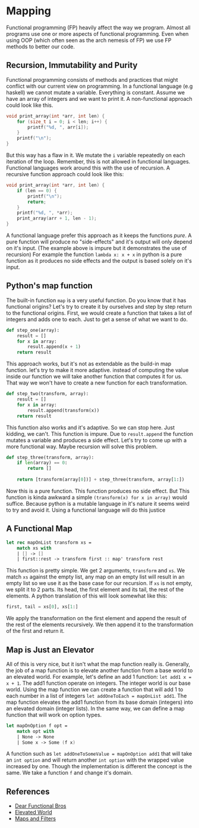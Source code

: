 # Mapping

Functional programming (FP) heavily affect the way we program. Almost all programs use one or more aspects of functional programming. Even when using OOP (which often seen as the arch nemesis of FP) we use FP methods to better our code.

## Recursion, Immutability and Purity
Functional programming consists of methods and practices that might conflict with our current view on programming. In a functional language (e.g haskell) we cannot mutate a variable. Everything is constant. Assume we have an array of integers and we want to print it. A non-functional approach could look like this.
```c
void print_array(int *arr, int len) {
    for (size_t i = 0; i < len; i++) {
        printf("%d, ", arr[i]);
    }
    printf("\n");
}
```
But this way has a flaw in it. We mutate the `i` variable repeatedly on each iteration of the loop. Remember, this is not allowed in functional languages. Functional languages work around this with the use of recursion. A recursive function approach could look like this:
```c
void print_array(int *arr, int len) {
    if (len == 0) {
        printf("\n");
        return;
    }
    printf("%d, ", *arr);
    print_array(arr + 1, len - 1);
}
```
A functional language prefer this approach as it keeps the functions *pure*. A pure function will produce no "side-effects" and it's output will only depend on it's input. (The example above is impure but it demonstrates the use of recursion) For example the function `lambda x: x + x` in python is a pure function as it produces no side effects and the output is based solely on it's input.

## Python's map function

The built-in function `map` is a very useful function. Do you know that it has functional origins? Let's try to create it by ourselves and step by step return to the functional origins. First, we would create a function that takes a list of integers and adds one to each. Just to get a sense of what we want to do.

```py
def step_one(array):
    result = []
    for x in array:
        result.append(x + 1)
    return result
```

This approach works, but it's not as extendable as the build-in map function. let's try to make it more adaptive. instead of computing the value inside our function we will take another function that computes it for us. That way we won't have to create a new function for each transformation.

```py
def step_two(transform, array):
    result = []
    for x in array:
        result.append(transform(x))
    return result
```

This function also works and it's adaptive. So we can stop here. Just kidding, we can't. This function is impure. Due to `result.append` the function mutates a variable and produces a side effect. Let's try to come up with a more functional way. Maybe recursion will solve this problem.

```py
def step_three(transform, array):
    if len(array) == 0:
        return []
    
    return [transform(array[0])] + step_three(transform, array[1:])
```

Now this is a pure function. This function produces no side effect. But This function is kinda awkward a simple `(transform(x) for x in array)` would suffice. Because python is a mutable language in it's nature it seems weird to try and avoid it. Using a functional language will do this justice

## A Functional Map
```fs
let rec mapOnList transform xs =
    match xs with
    | [] -> []
    | first::rest -> transform first :: map' transform rest
```

This function is pretty simple. We get 2 arguments, `transform` and `xs`. We match `xs` against the empty list, any map on an empty list will result in an empty list so we use it as the base case for our recursion. If `xs` is not empty, we split it to 2 parts. Its head, the first element and its tail, the rest of the elements. A python translation of this will look somewhat like this:
```py
first, tail = xs[0], xs[1:]
```
We apply the transformation on the first element and append the result of the rest of the elements recursively. We then append it to the transformation of the first and return it.

## Map is Just an Elevator

All of this is very nice, but it isn't what the map function really is. Generally, the job of a map function is to elevate another function from a base world to an elevated world. For example, let's define an add 1 function: `let add1 x = x + 1`. The add1 function operate on integers. The integer world is our base world. Using the map function we can create a function that will add 1 to each number in a list of integers `let addOneToEach = mapOnList add1`. The map function elevates the add1 function from its base domain (integers) into an elevated domain (integer lists). In the same way, we can define a map function that will work on option types. 

```fs
let mapOnOption f opt = 
    match opt with
    | None -> None
    | Some x -> Some (f x)
```

A function such as `let addOneToSomeValue = mapOnOption add1` that will take an `int option` and will return another `int option` with the wrapped value increased by one. Though the implementation is different the concept is the same. We take a function `f` and change it's domain. 

## References
- [Dear Functional Bros](https://www.youtube.com/watch?v=nuML9SmdbJ4)
- [Elevated World](https://fsharpforfunandprofit.com/posts/elevated-world/#map)
- [Maps and Filters](https://learnyouahaskell.com/higher-order-functions#maps-and-filters)
